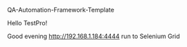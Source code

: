 QA-Automation-Framework-Template

Hello TestPro!

Good evening
http://192.168.1.184:4444 run to Selenium Grid

